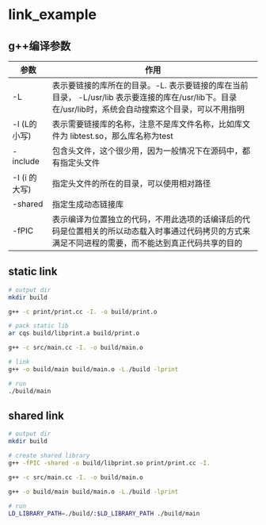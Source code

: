 # link_example

## g++编译参数
| 参数 | 作用 |
| ----- | ----- |
| -L | 表示要链接的库所在的目录。-L.  表示要链接的库在当前目录， -L/usr/lib 表示要连接的库在/usr/lib下。目录在/usr/lib时，系统会自动搜索这个目录，可以不用指明 |
| -l (L的小写) | 表示需要链接库的名称，注意不是库文件名称，比如库文件为 libtest.so，那么库名称为test |
| -include | 包含头文件，这个很少用，因为一般情况下在源码中，都有指定头文件 |
| -I (i 的大写) | 指定头文件的所在的目录，可以使用相对路径 |
| -shared | 指定生成动态链接库 |
| -fPIC | 表示编译为位置独立的代码，不用此选项的话编译后的代码是位置相关的所以动态载入时事通过代码拷贝的方式来满足不同进程的需要，而不能达到真正代码共享的目的 |


## static link
```sh
# output dir
mkdir build

g++ -c print/print.cc -I. -o build/print.o

# pack static lib
ar cqs build/libprint.a build/print.o

g++ -c src/main.cc -I. -o build/main.o

# link
g++ -o build/main build/main.o -L./build -lprint

# run
./build/main
```

## shared link
```sh
# output dir
mkdir build

# create shared library
g++ -fPIC -shared -o build/libprint.so print/print.cc -I.

g++ -c src/main.cc -I. -o build/main.o

g++ -o build/main build/main.o -L./build -lprint

# run
LD_LIBRARY_PATH=./build/:$LD_LIBRARY_PATH ./build/main
```
